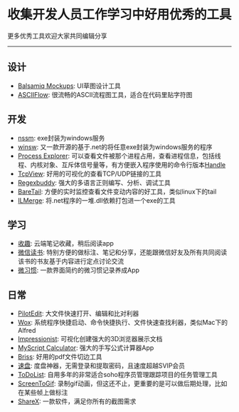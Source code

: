 # 收集开发人员工作学习中好用优秀的工具
更多优秀工具欢迎大家共同编辑分享

---
## 设计
- [Balsamiq Mockups](https://balsamiq.com/download/): UI草图设计工具
- [ASCIIFlow](http://asciiflow.com/): 很流畅的ASCII流程图工具，适合在代码里贴字符图


## 开发
- [nssm](http://www.nssm.cc/download): exe封装为windows服务
- [winsw](https://github.com/kohsuke/winsw): 又一款开源的基于.net的将任意exe封装为windows服务的程序
- [Process Explorer](https://docs.microsoft.com/zh-cn/sysinternals/downloads/process-explorer): 可以查看文件被那个进程占用，查看进程信息，包括线程、内核对象、互斥体信号量等，有方便嵌入程序使用的命令行版本[Handle](https://docs.microsoft.com/zh-cn/sysinternals/downloads/handle)
- [TcpView](https://docs.microsoft.com/zh-cn/sysinternals/downloads/tcpview): 好用的可视化的查看TCP/UDP链接的工具
- [Regexbuddy](http://www.regexbuddy.com/): 强大的多语言正则编写、分析、调试工具
- [BareTail](http://www.baremetalsoft.com/baretail/): 方便的实时监控查看文件变动内容的好工具，类似linux下的tail
- [ILMerge](https://github.com/dotnet/ILMerge): 将.net程序的一堆.dll依赖打包进一个exe的工具

## 学习
- [收趣](http://shouqu.me/): 云端笔记收藏，稍后阅读app
- [微信读书](http://weread.qq.com/): 特别方便的做标注、笔记和分享，还能跟微信好友及所有共同阅读该书的书友基于内容进行定点讨论交流
- [微习惯](http://www.appving.com/): 一款界面简约的微习惯记录养成App

## 日常
- [PilotEdit](http://www.pilotedit.com/index.html): 大文件快速打开、编辑和比对利器
- [Wox](http://www.wox.one/): 系统程序快捷启动、命令快捷执行、文件快速查找利器，类似Mac下的Alfred
- [Impressionist](https://github.com/henrikingo/impressionist): 可视化创建强大的3D浏览器展示文档
- [MyScript Calculator](https://www.myscript.com/zh-hans/calculator/): 强大的手写公式计算器App
- [Briss](https://sourceforge.net/projects/briss/): 好用的pdf文件切边工具
- [速盘](https://www.speedpan.com): 度盘神器，无需登录和提取密码，且速度超越SVIP会员
- [ToDoList](https://www.codeproject.com/Articles/5371/ToDoList-An-effective-and-flexible-way-to-keep-on): 自用多年的非常适合soho程序员管理跟踪项目的任务管理工具
- [ScreenToGif](https://www.screentogif.com/): 录制gif动画，但这还不止，更重要的是可以做后期处理，比如在某些帧上做标注
- [ShareX](https://github.com/ShareX/ShareX/): 一款软件，满足你所有的截图需求
